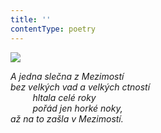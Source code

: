 ```yaml
---
title: ''
contentType: poetry
---
```


<section>

![](../Images/102.jpg)

_A jedna slečna z Mezimostí  
bez velkých vad a velkých ctností  
         hltala celé roky  
         pořád jen horké noky,  
až na to zašla v Mezimostí._

</section>
